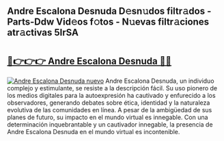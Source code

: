 ## Andre Escalona Desnuda D𝚎sn𝚞dos filtr𝚊dos - Parts-Ddw Vid𝚎os f𝚘tos - N𝚞evas filtr𝚊ciones atr𝚊ctivas 5IrSA

# <h2><a href="http://mbbrj5l.tromn.icu/?c=Andre+Escalona+Desnuda">🔗👉👉👉 Andre Escalona Desnuda 🔗🔗</a></h2>

[![Andre Escalona Desnuda nuevo](https://i.imgur.com/pEAQMta.gif)](http://mbbrj5l.tromn.icu/?c=Andre+Escalona+Desnuda)
Andre Escalona Desnuda, un individuo complejo y estimulante, se resiste a la descripción fácil. Su uso pionero de los medios digitales para la autoexpresión ha cautivado y enfurecido a los observadores, generando debates sobre ética, identidad y la naturaleza evolutiva de las comunidades en línea. A pesar de la ambigüedad de sus planes de futuro, su impacto en el mundo virtual es innegable. Con una determinación inquebrantable y un cautivador innegable, la presencia de Andre Escalona Desnuda en el mundo virtual es incontenible.
